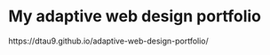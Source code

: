 # 
<h1>My adaptive web design portfolio</h1>
https://dtau9.github.io/adaptive-web-design-portfolio/
